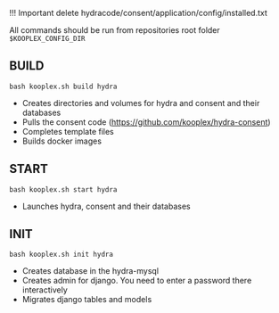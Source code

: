!!! Important
delete hydracode/consent/application/config/installed.txt 

All commands should be run from repositories root folder ```$KOOPLEX_CONFIG_DIR```

## BUILD
```
bash kooplex.sh build hydra
```

* Creates directories and volumes for hydra and consent and their databases
* Pulls the consent code (https://github.com/kooplex/hydra-consent)
* Completes template files
* Builds docker images


## START
```
bash kooplex.sh start hydra
```

* Launches hydra, consent and their databases

## INIT
```
bash kooplex.sh init hydra
```

* Creates database in the hydra-mysql
* Creates admin for django. You need to enter a password there interactively
* Migrates django tables and models
